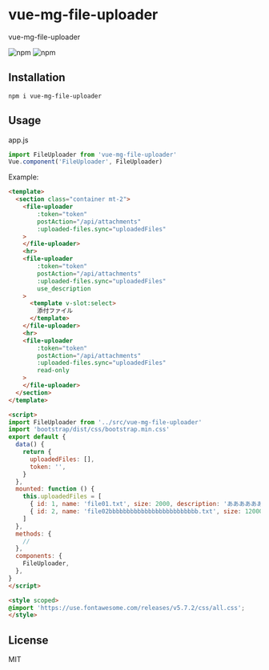 # vue-mg-file-uploader
vue-mg-file-uploader

![npm](https://img.shields.io/npm/v/vue-mg-file-uploader)
![npm](https://img.shields.io/npm/dm/vue-mg-file-uploader)

## Installation

```
npm i vue-mg-file-uploader
```

## Usage

app.js

```javascript
import FileUploader from 'vue-mg-file-uploader'
Vue.component('FileUploader', FileUploader)
```

Example:

```html
<template>
  <section class="container mt-2">
    <file-uploader
        :token="token"
        postAction="/api/attachments"
        :uploaded-files.sync="uploadedFiles"
    >
    </file-uploader>
    <hr>
    <file-uploader
        :token="token"
        postAction="/api/attachments"
        :uploaded-files.sync="uploadedFiles"
        use_description
    >
      <template v-slot:select>
        添付ファイル
      </template>
    </file-uploader>
    <hr>
    <file-uploader
        :token="token"
        postAction="/api/attachments"
        :uploaded-files.sync="uploadedFiles"
        read-only
    >
    </file-uploader>
  </section>
</template>

<script>
import FileUploader from '../src/vue-mg-file-uploader'
import 'bootstrap/dist/css/bootstrap.min.css'
export default {
  data() {
    return {
      uploadedFiles: [],
      token: '',
    }
  },
  mounted: function () {
    this.uploadedFiles = [
      { id: 1, name: 'file01.txt', size: 2000, description: 'ああああああ'},
      { id: 2, name: 'file02bbbbbbbbbbbbbbbbbbbbbbbbb.txt', size: 12000},
    ]
  },
  methods: {
    //
  },
  components: {
    FileUploader,
  },  
}
</script>

<style scoped>
@import 'https://use.fontawesome.com/releases/v5.7.2/css/all.css';
</style>
```

## License

MIT
